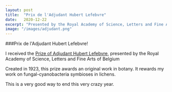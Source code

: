 ```yaml
---
layout: post
title:  "Prix de l'Adjudant Hubert Lefebvre"
date:   2020-12-22
excerpt: "Presented by the Royal Academy of Science, Letters and Fine Arts of Belgium" 
image: "/images/adjudant.png"
---
```


###Prix de l'Adjudant Hubert Lefebvre!
<p>I received the <a href="https://www.academieroyale.be/fr/actualites-detail/messages/laureats-prix-classe-sciences-decernes-2020/">Prize of Adjudant Hubert Lefebvre</a>, presented by the Royal Academy of Science, Letters and Fine Arts of Belgium</p>
<p>Created in 1923, this prize awards an original work in botany. It rewards my work on fungal-cyanobacteria symbioses in lichens. </p>
<p>This is a very good way to end this very crazy year.</p>
